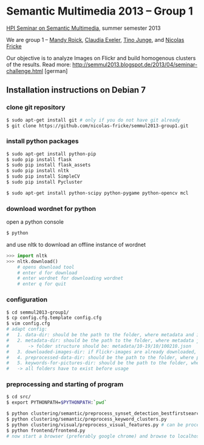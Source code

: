 # Semantic Multimedia 2013 – Group 1

[HPI Seminar on Semantic Multimedia](http://semmul2013.blogspot.de/), summer semester 2013

We are group 1 – [Mandy Roick](https://github.com/Mandy-Roick), [Claudia Exeler](https://github.com/claudia-exeler), [Tino Junge](https://github.com/tino-junge), and [Nicolas Fricke](https://github.com/nicolas-fricke)

Our objective is to analyze Images on Flickr and build homogenous clusters of the results.
Read more: http://semmul2013.blogspot.de/2013/04/seminar-challenge.html [german]


## Installation instructions on Debian 7

### clone git repository
``` bash
$ sudo apt-get install git # only if you do not have git already
$ git clone https://github.com/nicolas-fricke/semmul2013-group1.git
```

### install python packages
``` bash
$ sudo apt-get install python-pip
$ sudo pip install flask
$ sudo pip install flask_assets
$ sudo pip install nltk
$ sudo pip install SimpleCV
$ sudo pip install Pycluster

$ sudo apt-get install python-scipy python-pygame python-opencv mcl
```

### download wordnet for python
open a python console
``` bash
$ python
```
and use nltk to download an offline instance of wordnet
``` python 
>>> import nltk
>>> nltk.download()
	# opens download tool
	# enter d for download
	# enter wordnet for downloading wordnet
	# enter q for quit
```

### configuration
``` bash
$ cd semmul2013-group1/
$ cp config.cfg.template config.cfg
$ vim config.cfg
# adapt config: 
# 	1. data-dir: should be the path to the folder, where metadata and images can be found, for example .../semmul2013-group1/data/
#	2. metadata-dir: should be the path to the folder, where metadata jsons for Flickr-images can be found, for example .../semmul2013-group1/data/metadata
#		-> folder structure should be: metadata/10-19/10/100210.json
#	3. downloaded-images-dir: if Flickr-images are already downloaded, this is the path to the folder, where they can be found
#	4. preprocessed-data-dir: should be the path to the folder, where preprocessed data can be stored, for example .../semmul2013-group1/data/preprocessed_data
#	5. keywords-for-pictures-dir: should be the path to the folder, where the results of Synset detection can be stored, for example .../semmul2013-group1/data/preprocessed_data/keywords_for_pictures
#	-> all folders have to exist before usage
```

### preprocessing and starting of program
``` bash
$ cd src/
$ export PYTHONPATH=$PYTHONPATH:`pwd`

$ python clustering/semantic/preprocess_synset_detection_bestfirstsearch.py # can be processed in parallel by using parameter -d
$ python clustering/semantic/preprocess_keyword_clusters.py
$ python clustering/visual/preprocess_visual_features.py # can be processed in parallel by using parameter -d
$ python frontend/frontend.py
# now start a browser (preferably google chrome) and browse to localhost:5000
```
